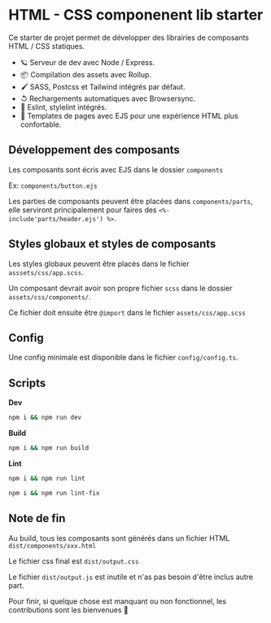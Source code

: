 # HTML - CSS componenent lib starter

Ce starter de projet permet de développer des librairies de composants HTML / CSS statiques.

- 🪐 Serveur de dev avec Node / Express.
- 📦 Compilation des assets avec Rollup.
- 🖌️ SASS, Postcss et Tailwind intégrés par défaut.
- ↺ Rechargements automatiques avec Browsersync.
- 📏 Eslint, stylelint intégrés.
- 💚 Templates de pages avec EJS pour une expérience HTML plus confortable.

## Développement des composants

Les composants sont écris avec EJS dans le dossier `components`

Ex: `components/button.ejs`

Les parties de composants peuvent être placées dans `components/parts`, elle serviront principalement pour faires des `<%- include'parts/header.ejs') %>`.

## Styles globaux et styles de composants

Les styles globaux peuvent être placés dans le fichier `asssets/css/app.scss`.

Un composant devrait avoir son propre fichier `scss` dans le dossier `assets/css/components/`.

Ce fichier doit ensuite être `@import` dans le fichier `assets/css/app.scss`

## Config

Une config minimale est disponible dans le fichier `config/config.ts`.

## Scripts

**Dev**
```sh
npm i && npm run dev
```

**Build**
```sh
npm i && npm run build
```

**Lint**
```sh
npm i && npm run lint
```
```sh
npm i && npm run lint-fix
```

## Note de fin

Au build, tous les composants sont générés dans un fichier HTML `dist/components/xxx.html`

Le fichier css final est `dist/output.css`

Le fichier `dist/output.js` est inutile et n'as pas besoin d'être inclus autre part.

Pour finir, si quelque chose est manquant ou non fonctionnel, les contributions sont les bienvenues 🙂
